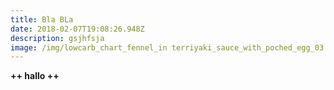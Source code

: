 ```yaml
---
title: Bla BLa
date: 2018-02-07T19:08:26.948Z
description: gsjhfsja
image: /img/lowcarb_chart_fennel_in terriyaki_sauce_with_poched_egg_03.jpg
---
```

**++ hallo ++**
